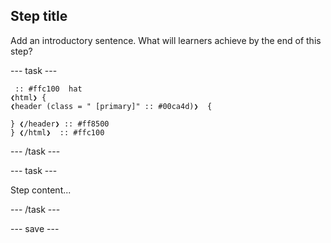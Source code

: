 ## Step title

Add an introductory sentence. What will learners achieve by the end of this step?

--- task ---

```blocks3
 :: #ffc100  hat
❮html❯ {
❮header (class = " [primary]" :: #00ca4d)❯  {

} ❮/header❯ :: #ff8500
} ❮/html❯  :: #ffc100 
```

--- /task ---

--- task ---

Step content...

--- /task ---

--- save ---
